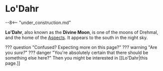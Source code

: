 # Lo'Dahr

--8<-- "under_construction.md"

**Lo'Dahr**, also known as the **Divine Moon**, is one of the moons of Drehmal, and the home of the [Aspects](/Lore/Higher_Beings/Aspects). It appears to the south in the night sky.


??? question "Confused? Expecting more on this page?"
    ??? warning "Are you *sure?*"
        ??? danger "You're absolutely certain that there should be something else here?"
            Then you might be interested in [[Lo'Dahr|this page.]]